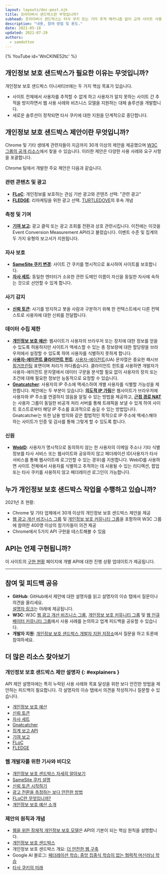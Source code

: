 ```yaml
---
layout: layouts/doc-post.njk
title: 프라이버시 샌드박스란 무엇입니까?
subhead: 프라이버시 샌드박스는 타사 쿠키 또는 기타 추적 메커니즘 없이 교차 사이트 사용 사례를 충족시켜주는 일련의 제안입니다.
description: "내용, 참여 방법 및 용도."
date: 2021-05-18
updated: 2021-07-29
authors:
  - samdutton
---
```


{% YouTube id='WnCKlNE52tc' %}

## 개인정보 보호 샌드박스가 필요한 이유는 무엇입니까?

개인정보 보호 샌드박스 이니셔티브에는 두 가지 핵심 목표가 있습니다.

- 사이트 전체에서 사용자를 추적할 수 없게 하고 사용자가 알지 못하는 사이트 간 추적을 방지하면서 웹 사용 사례와 비즈니스 모델을 지원하는 대체 솔루션을 개발합니다.
- 새로운 솔루션이 정착되면 타사 쿠키에 대한 지원을 단계적으로 중단합니다.

## 개인정보 보호 샌드박스 제안이란 무엇입니까?

Chrome 및 기타 생태계 관련자들이 지금까지 30개 이상의 제안을 제공했으며 [W3C 그룹의 공개 리소스](https://github.com/w3c/web-advertising#ideas-and-proposals-links-outside-this)에서 찾을 수 있습니다. 이러한 제안은 다양한 사용 사례와 요구 사항을 포괄합니다.

Chrome 팀에서 개발한 주요 제안은 다음과 같습니다.

### 관련 콘텐츠 및 광고

- [**FLoC**](/docs/privacy-sandbox/floc): 개인정보를 보호하는 관심 기반 광고와 콘텐츠 선택: "관련 광고"
- [**FLEDGE**](/docs/privacy-sandbox/fledge): 리마케팅을 위한 광고 선택. [TURTLEDOVE](https://github.com/WICG/turtledove)의 후속 개념

### 측정 및 기여

- [**기여 보고**](/docs/privacy-sandbox/attribution-reporting): 광고 클릭 또는 광고 조회를 전환과 상호 관련시킵니다. 이전에는 이것을 Event Conversion Measurement API라고 불렀습니다. 이벤트 수준 및 집계의 두 가지 유형의 보고서가 지원됩니다.

### 자사 보호

- [**SameSite 쿠키 변경**](https://web.dev/articles/samesite-cookies-explained): 사이트 간 쿠키를 명시적으로 표시하여 사이트를 보호합니다.
- [**자사 세트**](/docs/privacy-sandbox/first-party-sets): 동일한 엔터티가 소유한 관련 도메인 이름이 자신을 동일한 자사에 속하는 것으로 선언할 수 있게 합니다.

### 사기 감지

- [**신뢰 토큰**](/docs/privacy-sandbox/trust-tokens): 사기를 방지하고 봇을 사람과 구분하기 위해 한 컨텍스트에서 다른 컨텍스트로 사용자에 대한 신뢰를 전달합니다.

### 데이터 수집 제한

- [**개인정보 보호 예산**](https://www.youtube.com/watch?v=0STgfjSA6T8): 웹사이트가 사용자의 브라우저 또는 장치에 대한 정보를 얻을 수 있도록 허용하지만 사이트가 액세스할 수 있는 총 정보량에 대한 할당량을 브라우저에서 설정할 수 있도록 하여 사용자를 식별하지 못하게 합니다.
- [**사용자-에이전트 클라이언트 힌트**](https://web.dev/articles/user-agent-client-hints): [사용자-에이전트](https://developer.mozilla.org/docs/Web/HTTP/Headers/User-Agent)(UA) 문자열은 중요한 패시브 [핑거프린팅](https://w3c.github.io/fingerprinting-guidance/#passive) 표면이며 처리가 까다롭습니다. 클라이언트 힌트를 사용하면 개발자가 사용자-에이전트 문자열에서 데이터 구문을 분석할 필요 없이 사용자의 장치 또는 조건에 대해 필요한 정보만 능동적으로 요청할 수 있습니다.
- [**Gnatcatcher**](https://github.com/bslassey/ip-blindness): 사용자의 IP 주소에 액세스하여 개별 사용자를 식별할 가능성을 제한합니다. 제안에는 두 부분이 있습니다: [<strong data-md="">의도적 IP 가림</strong>](https://github.com/bslassey/ip-blindness/blob/master/willful_ip_blindness.md)은 웹사이트가 브라우저에 사용자와 IP 주소를 연결하지 않음을 알릴 수 있는 방법을 제공하고, [**근접 경로 NAT**](https://github.com/bslassey/ip-blindness/blob/master/near_path_nat.md)는 사용자 그룹이 동일한 비공개 처리 서버를 통해 트래픽을 보낼 수 있게 하여 사이트 호스트로부터 해당 IP 주소를 효과적으로 숨길 수 있는 방법입니다. Gnatcatcher는 또한 남용 방지와 같은 합법적인 목적으로 IP 주소에 액세스해야 하는 사이트가 인증 및 감사를 통해 그렇게 할 수 있도록 합니다.

### 신원

- [**WebID**](https://github.com/WICG/WebID): 사용자가 명시적으로 동의하지 않는 한 사용자의 이메일 주소나 기타 식별 정보를 타사 서비스 또는 웹사이트와 공유하지 않고 페더레이션 ID(사용자가 타사 서비스를 통해 웹사이트에 로그인할 수 있는 경우)를 지원합니다. WebID를 사용하면 사이트 전체에서 사용자를 식별하고 추적하는 데 사용될 수 있는 리디렉션, 팝업 또는 타사 쿠키를 사용하지 않고 페더레이션 로그인이 가능합니다.

## 누가 개인정보 보호 샌드박스 작업을 수행하고 있습니까?

2021년 초 현황:

- Chrome 및 기타 업체에서 30개 이상의 개인정보 보호 샌드박스 제안을 제공
- [웹 광고 개선 비즈니스 그룹](https://www.w3.org/community/web-adv/participants) 및 [개인정보 보호 커뮤니티 그룹](https://www.w3.org/community/privacycg/participants)을 포함하여 W3C 그룹에 참여한 400명 이상의 참가자들이 의견 제공
- Chrome에서 5가지 API 구현을 테스트해볼 수 있음

## API는 언제 구현됩니까?

이 사이트의 [구현 현황](/docs/privacy-sandbox/status/) 페이지에 개별 API에 대한 진행 상황 업데이트가 제공됩니다.

---

## 참여 및 피드백 공유

- **GitHub**: GitHub에서 제안에 대한 설명자를 읽고 설명자의 이슈 탭에서 질문이나 의견을 올리세요.<br> [설명자 링크](#explainers)는 아래에 제공됩니다.
- **W3C**: W3C [웹 광고 개선 비즈니스 그룹](https://www.w3.org/community/web-adv/), [개인정보 보호 커뮤니티 그룹](https://www.w3.org/community/privacycg/participants) 및 [웹 인큐베이터 커뮤니티 그룹](https://github.com/WICG)에서 사용 사례를 논의하고 업계 피드백을 공유할 수 있습니다.
- **개발자 지원**: <a href="https://github.com/GoogleChromeLabs/privacy-sandbox-dev-support">개인정보 보호 샌드박스 개발자 지원 저장소</a>에서 질문을 하고 토론에 참여하세요.

## 더 많은 리소스 찾아보기

### 개인정보 보호 샌드박스 제안 설명자 {: #explainers }

API 제안 설명자에는 특히 누락된 사용 사례와 목표 달성을 위한 보다 안전한 방법을 제안하는 피드백이 필요합니다. 각 설명자의 이슈 탭에서 의견을 작성하거나 질문할 수 있습니다.

- [개인정보 보호 예산](https://github.com/bslassey/privacy-budget)
- [신뢰 토큰](https://github.com/dvorak42/trust-token-api)
- [자사 세트](https://github.com/privacycg/first-party-sets)
- [Gnatcatcher](https://github.com/bslassey/ip-blindness)
- [집계 보고 API](https://github.com/csharrison/aggregate-reporting-api)
- [기여 보고](https://github.com/csharrison/conversion-measurement-api)
- [FLoC](https://github.com/jkarlin/floc)
- [FLEDGE](https://github.com/michaelkleber/turtledove)

### 웹 개발자를 위한 기사와 비디오

- [개인정보 보호 샌드박스 자세히 알아보기](https://web.dev/digging-into-the-privacy-sandbox)
- [SameSite 쿠키 설명](https://web.dev/articles/samesite-cookies-explained)
- [신뢰 토큰 시작하기](https://web.dev/trust-tokens)
- [광고 전환을 측정하는 보다 안전한 방법](/docs/privacy-sandbox/attribution-reporting/)
- [FLoC란 무엇입니까?](https://web.dev/articles/floc)
- [개인정보 보호 예산 소개](https://www.youtube.com/watch?v=0STgfjSA6T8)

### 제안의 원칙과 개념

- [웹을 위한 잠재적 개인정보 보호 모델](https://github.com/michaelkleber/privacy-model)은 API의 기본이 되는 핵심 원칙을 설명합니다.
- [개인정보 보호 샌드박스](https://www.chromium.org/Home/chromium-privacy/privacy-sandbox)
- 개인정보 보호 샌드박스 개요: [더 안전한 웹 구축](https://www.blog.google/products/chrome/building-a-more-private-web/)
- Google AI 블로그: [페더레이션 학습: 중앙 집중식 학습이 없는 협력적 머신러닝 학습](https://ai.googleblog.com/2017/04/federated-learning-collaborative.html)
- [타사 쿠키의 미래](https://blog.chromium.org/2019/10/developers-get-ready-for-new.html)

